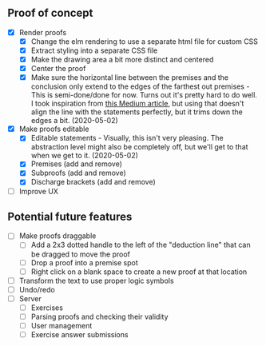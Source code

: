## Proof of concept

- [x] Render proofs
  - [x] Change the elm rendering to use a separate html file for custom CSS
  - [x] Extract styling into a separate CSS file
  - [x] Make the drawing area a bit more distinct and centered
  - [x] Center the proof
  - [x] Make sure the horizontal line between the premises and the conclusion only
        extend to the edges of the farthest out premises
        - This is semi-done/done for now. Turns out it's pretty hard to do well. I took inspiration
          from [this Medium article](https://medium.com/@ross.angus/sitemaps-and-dom-structure-from-nested-unordered-lists-eab2b02950cf), but using that doesn't align the line with the statements perfectly, but it trims down the edges a bit. (2020-05-02)
- [x] Make proofs editable
  - [x] Editable statements
        - Visually, this isn't very pleasing. The abstraction level might also be
          completely off, but we'll get to that when we get to it. (2020-05-02)
  - [x] Premises (add and remove)
  - [x] Subproofs (add and remove)
  - [x] Discharge brackets (add and remove)
- [ ] Improve UX

## Potential future features

- [ ] Make proofs draggable
  - [ ] Add a 2x3 dotted handle to the left of the "deduction line" that can be dragged
        to move the proof
  - [ ] Drop a proof into a premise spot
  - [ ] Right click on a blank space to create a new proof at that location
- [ ] Transform the text to use proper logic symbols
- [ ] Undo/redo
- [ ] Server
  - [ ] Exercises
  - [ ] Parsing proofs and checking their validity
  - [ ] User management
  - [ ] Exercise answer submissions
